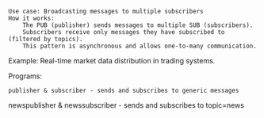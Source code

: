    Use case: Broadcasting messages to multiple subscribers
    How it works:
        The PUB (publisher) sends messages to multiple SUB (subscribers).
        Subscribers receive only messages they have subscribed to (filtered by topics).
        This pattern is asynchronous and allows one-to-many communication.

Example: Real-time market data distribution in trading systems.

Programs:

	publisher & subscriber - sends and subscribes to generic messages
  newspublisher & newssubscriber - sends and subscribes to topic=news
